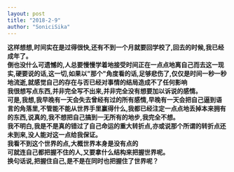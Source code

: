 ```yaml
---
layout: post
title: "2018-2-9"
author: "SoniciSika"
---
```


**这样想想,时间实在是过得很快,还有不到一个月就要回学校了,回去的时候,我已经成年了。**  
**倒也没什么可遗憾的,人总要慢慢学着地接受时间正在一点点地离自己而去这一现实,硬要说的话,这一切,如果以"那个"角度看的话,足够悲伤了,仅仅是时间一秒一秒地流逝,就感觉自己的存在与否已经对事情的结局造成不了任何影响**  
**我很想写点东西,并非完全写不出来,并非完全没有想要加以诉说的感情。**  
**可是,我想,我早晚有一天会失去曾经有过的所有感情,早晚有一天会把自己逼到语言的角落里,不管能不能从世界手里赢得什么,我都已经注定一点点地丢掉本来拥有的东西,说真的,我不想把自己搞到一无所有的地步,我完全不想。**  
**我不明白,我是不是真的错过了自己命运的重大转折点,亦或说那个所谓的转折点还未到来,没人能对这一点给我保证。**  
**我看不到这个世界的点,大概世界本身是没有点的**  
**可就连自己都把握不住的人,又要拿什么结构来把握世界呢。**  
**换句话说,把握住自己,是不是在同时也把握住了世界呢？**
